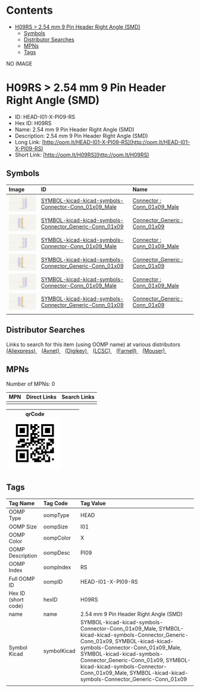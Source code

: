 



Contents
========

* [H09RS > 2.54 mm 9 Pin Header Right Angle (SMD)](#h09rs--254-mm-9-pin-header-right-angle-smd)
	* [Symbols](#symbols)
	* [Distributor Searches](#distributor-searches)
	* [MPNs](#mpns)
	* [Tags](#tags)
  
NO IMAGE  
# H09RS > 2.54 mm 9 Pin Header Right Angle (SMD)

- ID: HEAD-I01-X-PI09-RS
- Hex ID: H09RS
- Name: 2.54 mm 9 Pin Header Right Angle (SMD)
- Description: 2.54 mm 9 Pin Header Right Angle (SMD)
- Long Link: [http://oom.lt/HEAD-I01-X-PI09-RS](http://oom.lt/HEAD-I01-X-PI09-RS)
- Short Link: [http://oom.lt/H09RS](http://oom.lt/H09RS)

## Symbols
  

|Image|ID|Name|
| :--- | :--- | :--- |
|[![](https://raw.githubusercontent.com/oomlout/oomlout_OOMP_eda_V2/main/SYMBOL/kicad/kicad-symbols/Connector/Conn_01x09_Male/image_140.png)](https://github.com/oomlout/oomlout_OOMP_eda_V2/tree/main/SYMBOL/kicad/kicad-symbols/Connector/Conn_01x09_Male/)|[SYMBOL-kicad-kicad-symbols-Connector-Conn_01x09_Male](https://github.com/oomlout/oomlout_OOMP_eda_V2/tree/main/SYMBOL/kicad/kicad-symbols/Connector/Conn_01x09_Male/)|[Connector : Conn_01x09_Male](https://github.com/oomlout/oomlout_OOMP_eda_V2/tree/main/SYMBOL/kicad/kicad-symbols/Connector/Conn_01x09_Male/)|
|[![](https://raw.githubusercontent.com/oomlout/oomlout_OOMP_eda_V2/main/SYMBOL/kicad/kicad-symbols/Connector_Generic/Conn_01x09/image_140.png)](https://github.com/oomlout/oomlout_OOMP_eda_V2/tree/main/SYMBOL/kicad/kicad-symbols/Connector_Generic/Conn_01x09/)|[SYMBOL-kicad-kicad-symbols-Connector_Generic-Conn_01x09](https://github.com/oomlout/oomlout_OOMP_eda_V2/tree/main/SYMBOL/kicad/kicad-symbols/Connector_Generic/Conn_01x09/)|[Connector_Generic : Conn_01x09](https://github.com/oomlout/oomlout_OOMP_eda_V2/tree/main/SYMBOL/kicad/kicad-symbols/Connector_Generic/Conn_01x09/)|
|[![](https://raw.githubusercontent.com/oomlout/oomlout_OOMP_eda_V2/main/SYMBOL/kicad/kicad-symbols/Connector/Conn_01x09_Male/image_140.png)](https://github.com/oomlout/oomlout_OOMP_eda_V2/tree/main/SYMBOL/kicad/kicad-symbols/Connector/Conn_01x09_Male/)|[SYMBOL-kicad-kicad-symbols-Connector-Conn_01x09_Male](https://github.com/oomlout/oomlout_OOMP_eda_V2/tree/main/SYMBOL/kicad/kicad-symbols/Connector/Conn_01x09_Male/)|[Connector : Conn_01x09_Male](https://github.com/oomlout/oomlout_OOMP_eda_V2/tree/main/SYMBOL/kicad/kicad-symbols/Connector/Conn_01x09_Male/)|
|[![](https://raw.githubusercontent.com/oomlout/oomlout_OOMP_eda_V2/main/SYMBOL/kicad/kicad-symbols/Connector_Generic/Conn_01x09/image_140.png)](https://github.com/oomlout/oomlout_OOMP_eda_V2/tree/main/SYMBOL/kicad/kicad-symbols/Connector_Generic/Conn_01x09/)|[SYMBOL-kicad-kicad-symbols-Connector_Generic-Conn_01x09](https://github.com/oomlout/oomlout_OOMP_eda_V2/tree/main/SYMBOL/kicad/kicad-symbols/Connector_Generic/Conn_01x09/)|[Connector_Generic : Conn_01x09](https://github.com/oomlout/oomlout_OOMP_eda_V2/tree/main/SYMBOL/kicad/kicad-symbols/Connector_Generic/Conn_01x09/)|
|[![](https://raw.githubusercontent.com/oomlout/oomlout_OOMP_eda_V2/main/SYMBOL/kicad/kicad-symbols/Connector/Conn_01x09_Male/image_140.png)](https://github.com/oomlout/oomlout_OOMP_eda_V2/tree/main/SYMBOL/kicad/kicad-symbols/Connector/Conn_01x09_Male/)|[SYMBOL-kicad-kicad-symbols-Connector-Conn_01x09_Male](https://github.com/oomlout/oomlout_OOMP_eda_V2/tree/main/SYMBOL/kicad/kicad-symbols/Connector/Conn_01x09_Male/)|[Connector : Conn_01x09_Male](https://github.com/oomlout/oomlout_OOMP_eda_V2/tree/main/SYMBOL/kicad/kicad-symbols/Connector/Conn_01x09_Male/)|
|[![](https://raw.githubusercontent.com/oomlout/oomlout_OOMP_eda_V2/main/SYMBOL/kicad/kicad-symbols/Connector_Generic/Conn_01x09/image_140.png)](https://github.com/oomlout/oomlout_OOMP_eda_V2/tree/main/SYMBOL/kicad/kicad-symbols/Connector_Generic/Conn_01x09/)|[SYMBOL-kicad-kicad-symbols-Connector_Generic-Conn_01x09](https://github.com/oomlout/oomlout_OOMP_eda_V2/tree/main/SYMBOL/kicad/kicad-symbols/Connector_Generic/Conn_01x09/)|[Connector_Generic : Conn_01x09](https://github.com/oomlout/oomlout_OOMP_eda_V2/tree/main/SYMBOL/kicad/kicad-symbols/Connector_Generic/Conn_01x09/)|
||||

## Distributor Searches
  
Links to search for this item (using OOMP name) at various distributors  
[(Aliexpress) ](https://www.aliexpress.com/wholesale?SearchText=11172.54+mm+9+Pin+Header+Right+Angle+SMD)&nbsp;&nbsp;&nbsp;[(Avnet) ](https://www.avnet.com/shop/us/search/2.54+mm+9+Pin+Header+Right+Angle+SMD)&nbsp;&nbsp;&nbsp;[(Digikey) ](https://www.digikey.co.uk/en/products/result?s=2.54+mm+9+Pin+Header+Right+Angle+SMD)&nbsp;&nbsp;&nbsp;[(LCSC) ](https://www.lcsc.com/search?q=2.54+mm+9+Pin+Header+Right+Angle+SMD)&nbsp;&nbsp;&nbsp;[(Farnell) ](https://uk.farnell.com/search?st=2.54+mm+9+Pin+Header+Right+Angle+SMD)&nbsp;&nbsp;&nbsp;[(Mouser) ](https://www.mouser.com/c/?q=2.54+mm+9+Pin+Header+Right+Angle+SMD)&nbsp;&nbsp;&nbsp;
## MPNs
  
Number of MPNs: 0  

|MPN|Direct Links|Search Links|
| :--- | :--- | :--- |
||||
  

|qrCode<br>[![](https://raw.githubusercontent.com/oomlout/oomlout_OOMP_parts_V2/main/HEAD/I01/X/PI09/RS/qrCode_140.png)](https://github.com/oomlout/oomlout_OOMP_parts_V2/tree/main/HEAD/I01/X/PI09/RS/qrCode.png)||||
| :---: | :---: | :---: | :---: |

## Tags
  

|Tag Name|Tag Code|Tag Value|
| :--- | :--- | :--- |
|OOMP Type|oompType|HEAD|
|OOMP Size|oompSize|I01|
|OOMP Color|oompColor|X|
|OOMP Description|oompDesc|PI09|
|OOMP Index|oompIndex|RS|
|Full OOMP ID|oompID|HEAD-I01-X-PI09-RS|
|Hex ID (short code)|hexID|H09RS|
|name|name|2.54 mm 9 Pin Header Right Angle (SMD)|
|Symbol Kicad|symbolKicad|SYMBOL-kicad-kicad-symbols-Connector-Conn_01x09_Male, SYMBOL-kicad-kicad-symbols-Connector_Generic-Conn_01x09, SYMBOL-kicad-kicad-symbols-Connector-Conn_01x09_Male, SYMBOL-kicad-kicad-symbols-Connector_Generic-Conn_01x09, SYMBOL-kicad-kicad-symbols-Connector-Conn_01x09_Male, SYMBOL-kicad-kicad-symbols-Connector_Generic-Conn_01x09|
||||
